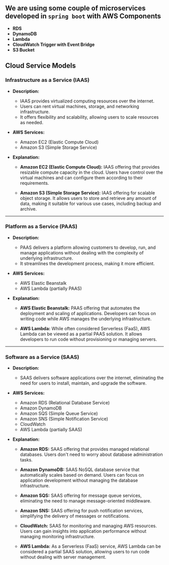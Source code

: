 ## We are using some couple of microservices developed in `spring boot` with AWS Components
- **RDS**
- **DynamoDB**
- **Lambda** 
- **CloudWatch Trigger with Event Bridge**
- **S3 Bucket**

## Cloud Service Models

### Infrastructure as a Service (IAAS)

- **Description:**
    - IAAS provides virtualized computing resources over the internet.
    - Users can rent virtual machines, storage, and networking infrastructure.
    - It offers flexibility and scalability, allowing users to scale resources as needed.

- **AWS Services:**
    - Amazon EC2 (Elastic Compute Cloud)
    - Amazon S3 (Simple Storage Service)

- **Explanation:**
    - **Amazon EC2 (Elastic Compute Cloud):** IAAS offering that provides resizable compute capacity in the cloud. Users have control over the virtual machines and can configure them according to their requirements.

    - **Amazon S3 (Simple Storage Service):** IAAS offering for scalable object storage. It allows users to store and retrieve any amount of data, making it suitable for various use cases, including backup and archive.

---

### Platform as a Service (PAAS)

- **Description:**
    - PAAS delivers a platform allowing customers to develop, run, and manage applications without dealing with the complexity of underlying infrastructure.
    - It streamlines the development process, making it more efficient.

- **AWS Services:**
    - AWS Elastic Beanstalk
    - AWS Lambda (partially PAAS)

- **Explanation:**
    - **AWS Elastic Beanstalk:** PAAS offering that automates the deployment and scaling of applications. Developers can focus on writing code while AWS manages the underlying infrastructure.

    - **AWS Lambda:** While often considered Serverless (FaaS), AWS Lambda can be viewed as a partial PAAS solution. It allows developers to run code without provisioning or managing servers.

---

### Software as a Service (SAAS)

- **Description:**
    - SAAS delivers software applications over the internet, eliminating the need for users to install, maintain, and upgrade the software.

- **AWS Services:**
    - Amazon RDS (Relational Database Service)
    - Amazon DynamoDB
    - Amazon SQS (Simple Queue Service)
    - Amazon SNS (Simple Notification Service)
    - CloudWatch
    - AWS Lambda (partially SAAS)

- **Explanation:**
    - **Amazon RDS:** SAAS offering that provides managed relational databases. Users don't need to worry about database administration tasks.

    - **Amazon DynamoDB:** SAAS NoSQL database service that automatically scales based on demand. Users can focus on application development without managing the database infrastructure.

    - **Amazon SQS:** SAAS offering for message queue services, eliminating the need to manage message-oriented middleware.

    - **Amazon SNS:** SAAS offering for push notification services, simplifying the delivery of messages or notifications.

    - **CloudWatch:** SAAS for monitoring and managing AWS resources. Users can gain insights into application performance without managing monitoring infrastructure.

    - **AWS Lambda:** As a Serverless (FaaS) service, AWS Lambda can be considered a partial SAAS solution, allowing users to run code without dealing with server management.